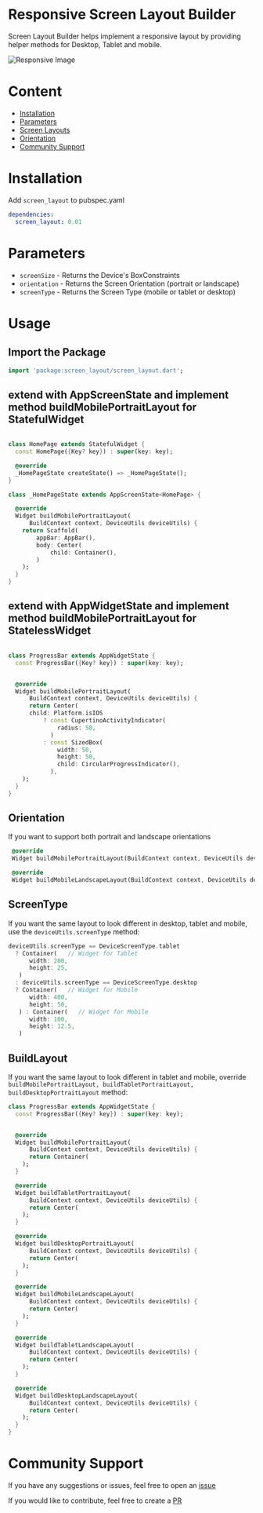 # Responsive Screen Layout Builder

Screen Layout Builder helps implement a responsive layout by providing helper methods for Desktop, Tablet and mobile. 

![Responsive Image](https://user-images.githubusercontent.com/41188075/133888527-e4ef6880-16d1-4b85-9171-79a57f8a7f86.png)

# Content

- [Installation](#Installation)
- [Parameters](#Parameters)
- [Screen Layouts](#BuildLayout)
- [Orientation](#Orientation)
- [Community Support](#community-support)

# Installation
Add `screen_layout` to pubspec.yaml
```yaml
dependencies:
  screen_layout: 0.01
```

# Parameters

* `screenSize` - Returns the Device's BoxConstraints
* `orientation` - Returns the Screen Orientation (portrait or landscape)
* `screenType` - Returns the Screen Type (mobile or tablet or desktop)

# Usage

## Import the Package
```dart
import 'package:screen_layout/screen_layout.dart';
```

## extend with AppScreenState and implement method buildMobilePortraitLayout for StatefulWidget
```dart

class HomePage extends StatefulWidget {
  const HomePage({Key? key}) : super(key: key);

  @override
  _HomePageState createState() => _HomePageState();
}

class _HomePageState extends AppScreenState<HomePage> {

  @override
  Widget buildMobilePortraitLayout(
      BuildContext context, DeviceUtils deviceUtils) {
    return Scaffold(
        appBar: AppBar(),
        body: Center(
            child: Container(),
        )
    );
  }
}

```


## extend with AppWidgetState and implement method buildMobilePortraitLayout for StatelessWidget
```dart

class ProgressBar extends AppWidgetState {
  const ProgressBar({Key? key}) : super(key: key);


  @override
  Widget buildMobilePortraitLayout(
      BuildContext context, DeviceUtils deviceUtils) {
      return Center(
      child: Platform.isIOS
          ? const CupertinoActivityIndicator(
              radius: 50,
            )
          : const SizedBox(
              width: 50,
              height: 50,
              child: CircularProgressIndicator(),
            ),
    );
  }
}

```


## Orientation

If you want to support both portrait and landscape orientations
```dart
 @override
 Widget buildMobilePortraitLayout(BuildContext context, DeviceUtils deviceUtils}

 @override
 Widget buildMobileLandscapeLayout(BuildContext context, DeviceUtils deviceUtils}
```


## ScreenType

If you want the same layout to look different in desktop, tablet and mobile, use the ``deviceUtils.screenType`` method:

```dart
deviceUtils.screenType == DeviceScreenType.tablet
  ? Container(   // Widget for Tablet
      width: 200,
      height: 25,
   )
  : deviceUtils.screenType == DeviceScreenType.desktop 
  ? Container(   // Widget for Mobile
      width: 400,
      height: 50,
   ) : Container(   // Widget for Mobile
      width: 100,
      height: 12.5,
   )
```

## BuildLayout

If you want the same layout to look different in tablet and mobile, override ``buildMobilePortraitLayout, buildTabletPortraitLayout, buildDesktopPortraitLayout`` method:


```dart
class ProgressBar extends AppWidgetState {
  const ProgressBar({Key? key}) : super(key: key);


  @override
  Widget buildMobilePortraitLayout(
      BuildContext context, DeviceUtils deviceUtils) {
      return Container(
    );
  }

  @override
  Widget buildTabletPortraitLayout(
      BuildContext context, DeviceUtils deviceUtils) {
      return Center(
    );
  }

  @override
  Widget buildDesktopPortraitLayout(
      BuildContext context, DeviceUtils deviceUtils) {
      return Center(
    );
  }

  @override
  Widget buildMobileLandscapeLayout(
      BuildContext context, DeviceUtils deviceUtils) {
      return Center(
    );
  }

  @override
  Widget buildTabletLandscapeLayout(
      BuildContext context, DeviceUtils deviceUtils) {
      return Center(
    );
  }

  @override
  Widget buildDesktopLandscapeLayout(
      BuildContext context, DeviceUtils deviceUtils) {
      return Center(
    );
  }
}
```

# Community Support

If you have any suggestions or issues, feel free to open an [issue](https://github.com/jitenders859/screen_layout/issues)

If you would like to contribute, feel free to create a [PR](https://github.com/jitenders859/screen_layout/pulls)